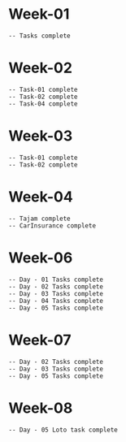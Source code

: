 # Week-01 
    -- Tasks complete
# Week-02
    -- Task-01 complete
    -- Task-02 complete
    -- Task-04 complete
# Week-03
    -- Task-01 complete
    -- Task-02 complete
# Week-04
    -- Tajam complete
    -- CarInsurance complete
# Week-06
    -- Day - 01 Tasks complete
    -- Day - 02 Tasks complete
    -- Day - 03 Tasks complete
    -- Day - 04 Tasks complete
    -- Day - 05 Tasks complete
# Week-07
    -- Day - 02 Tasks complete
    -- Day - 03 Tasks complete
    -- Day - 05 Tasks complete
# Week-08
    -- Day - 05 Loto task complete
